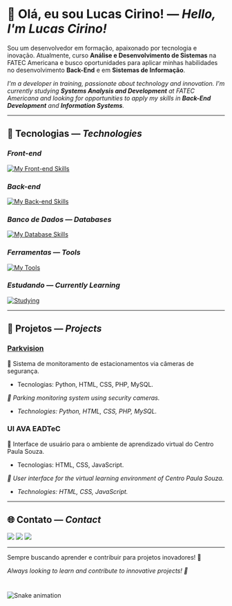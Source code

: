 # 👋 Olá, eu sou Lucas Cirino! — _Hello, I'm Lucas Cirino!_

Sou um desenvolvedor em formação, apaixonado por tecnologia e inovação. Atualmente, curso **Análise e Desenvolvimento de Sistemas** na FATEC Americana e busco oportunidades para aplicar minhas habilidades no desenvolvimento **Back-End** e em **Sistemas de Informação**.

_I'm a developer in training, passionate about technology and innovation. I'm currently studying **Systems Analysis and Development** at FATEC Americana and looking for opportunities to apply my skills in **Back-End Development** and **Information Systems**._

---

## 🚀 Tecnologias — _Technologies_

### _Front-end_
[![My Front-end Skills](https://skillicons.dev/icons?i=html,css,js&perline=13)](#)

### _Back-end_
[![My Back-end Skills](https://skillicons.dev/icons?i=java,php,python&perline=13)](#)

### _Banco de Dados — Databases_
[![My Database Skills](https://skillicons.dev/icons?i=mysql&perline=13)](#)

### _Ferramentas — Tools_
[![My Tools](https://skillicons.dev/icons?i=vscode,git,github&perline=13)](#)

### _Estudando — Currently Learning_
[![Studying](https://skillicons.dev/icons?i=java,spring&perline=13)](#)

---

## 📌 Projetos — _Projects_

### [Parkvision](https://github.com/0utLunar/Parkvision)
🔹 Sistema de monitoramento de estacionamentos via câmeras de segurança.
- Tecnologias: Python, HTML, CSS, PHP, MySQL.

_🔹 Parking monitoring system using security cameras._
- _Technologies: Python, HTML, CSS, PHP, MySQL._

### UI AVA EADTeC
🔹 Interface de usuário para o ambiente de aprendizado virtual do Centro Paula Souza.
- Tecnologias: HTML, CSS, JavaScript.

_🔹 User interface for the virtual learning environment of Centro Paula Souza._
- _Technologies: HTML, CSS, JavaScript._

---

## 🌐 Contato — _Contact_

<div>
  <a href="mailto:contatolucascir@gmail.com"><img src="https://img.shields.io/badge/Gmail-D14836?style=for-the-badge&logo=gmail&logoColor=white" target="_blank"></a>
  <a href="https://www.linkedin.com/in/lucascir" target="_blank"><img src="https://img.shields.io/badge/-LinkedIn-%230077B5?style=for-the-badge&logo=linkedin&logoColor=white" target="_blank"></a>
  <a href="https://github.com/0utLunar" target="_blank"><img src="https://img.shields.io/badge/-GitHub-181717?style=for-the-badge&logo=github&logoColor=white" target="_blank"></a>
</div>

---

Sempre buscando aprender e contribuir para projetos inovadores! 🚀

_Always looking to learn and contribute to innovative projects! 🚀_

###

<br clear="both">

<img src="https://raw.githubusercontent.com/maurodesouza/maurodesouza/output/snake.svg" alt="Snake animation" />
